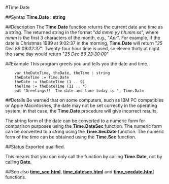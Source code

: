 
#Time.Date

##Syntax
**Time.Date** : **string**


##Description
The **Time.Date** function returns the current date and time as a string. The returned string in the format "_dd mmm yy hh:mm:ss_", where _mmm_ is the first 3 characters of the month, e.g., "_Apr_". For example, if the date is Christmas 1989 at 9:02:37 in the morning, **Time.Date** will return "_25 Dec 89 09:02:37_". Twenty-four hour time is used, so eleven thirty at night the same day would return "_25 Dec 89 23:30:00_"


##Example
This program greets you and tells you the date and time.

        var theDateTime, theDate, theTime : string
        theDateTime := Time.Date
        theDate := theDateTime (1 .. 9)
        theTime := theDateTime (11 .. *)
        put "Greetings!!  The date and time today is ", Time.Date
##Details
Be warned that on some computers, such as IBM PC compatibles or Apple Macintoshes, the date may not be set correctly in the operating system; in that case, the **Time.Date** procedure will give incorrect results.

The string form of the date can be converted to a numeric form for comparison purposes using the **Time.DateSec** function. The numeric form can be converted to a string using the **Time.SecDate** function. The numeric form of the time can be obtained using the **Time.Sec** function.


##Status
Exported qualified.

This means that you can only call the function by calling **Time.Date**, not by calling **Date**.


##See also
**[time_sec.html](Time.Sec)**, **[time_datesec.html](Time.DateSec)** and **[time_secdate.html](Time.SecDate)** functions.

